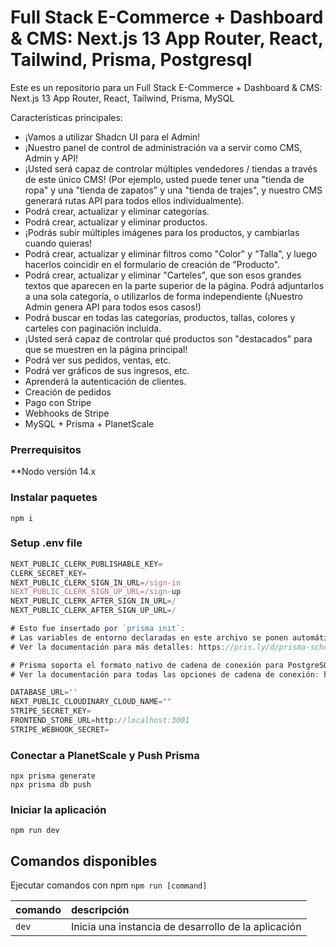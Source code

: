 # Full Stack E-Commerce + Dashboard & CMS: Next.js 13 App Router, React, Tailwind, Prisma, Postgresql

Este es un repositorio para un Full Stack E-Commerce + Dashboard & CMS: Next.js 13 App Router, React, Tailwind, Prisma, MySQL

Características principales:

- ¡Vamos a utilizar Shadcn UI para el Admin!
- ¡Nuestro panel de control de administración va a servir como CMS, Admin y API!
- ¡Usted será capaz de controlar múltiples vendedores / tiendas a través de este único CMS! (Por ejemplo, usted puede tener una "tienda de ropa" y una "tienda de zapatos" y una "tienda de trajes", y nuestro CMS generará rutas API para todos ellos individualmente).
- Podrá crear, actualizar y eliminar categorías.
- Podrá crear, actualizar y eliminar productos.
- ¡Podrás subir múltiples imágenes para los productos, y cambiarlas cuando quieras!
- Podrá crear, actualizar y eliminar filtros como "Color" y "Talla", y luego hacerlos coincidir en el formulario de creación de "Producto".
- Podrá crear, actualizar y eliminar "Carteles", que son esos grandes textos que aparecen en la parte superior de la página. Podrá adjuntarlos a una sola categoría, o utilizarlos de forma independiente (¡Nuestro Admin genera API para todos esos casos!)
- Podrá buscar en todas las categorías, productos, tallas, colores y carteles con paginación incluida.
- ¡Usted será capaz de controlar qué productos son "destacados" para que se muestren en la página principal!
- Podrá ver sus pedidos, ventas, etc.
- Podrá ver gráficos de sus ingresos, etc.
- Aprenderá la autenticación de clientes.
- Creación de pedidos
- Pago con Stripe
- Webhooks de Stripe
- MySQL + Prisma + PlanetScale
### Prerrequisitos

**Nodo versión 14.x

### Instalar paquetes

```shell
npm i
```

### Setup .env file

```js
NEXT_PUBLIC_CLERK_PUBLISHABLE_KEY=
CLERK_SECRET_KEY=
NEXT_PUBLIC_CLERK_SIGN_IN_URL=/sign-in
NEXT_PUBLIC_CLERK_SIGN_UP_URL=/sign-up
NEXT_PUBLIC_CLERK_AFTER_SIGN_IN_URL=/
NEXT_PUBLIC_CLERK_AFTER_SIGN_UP_URL=/

# Esto fue insertado por `prisma init`:
# Las variables de entorno declaradas en este archivo se ponen automáticamente a disposición de Prisma.
# Ver la documentación para más detalles: https://pris.ly/d/prisma-schema#accessing-environment-variables-from-the-schema

# Prisma soporta el formato nativo de cadena de conexión para PostgreSQL, MySQL, SQLite, SQL Server, MongoDB y CockroachDB.
# Ver la documentación para todas las opciones de cadena de conexión: https://pris.ly/d/connection-strings

DATABASE_URL=''
NEXT_PUBLIC_CLOUDINARY_CLOUD_NAME=""
STRIPE_SECRET_KEY=
FRONTEND_STORE_URL=http://localhost:3001
STRIPE_WEBHOOK_SECRET=
```

### Conectar a PlanetScale y Push Prisma

```shell
npx prisma generate
npx prisma db push
```

### Iniciar la aplicación

```shell
npm run dev
```

## Comandos disponibles

Ejecutar comandos con npm `npm run [command]`

| comando | descripción |
| :------ | :--------------------------------------- |
| `dev` | Inicia una instancia de desarrollo de la aplicación |
